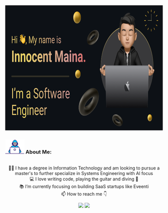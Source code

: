 <!-- ---------------------------------------------- -->
<!-- Hello World Image -->
<!-- ---------------------------------------------- -->
<h1 align="center">
  <a href="https://git.io/typing-svg">
    <img src="./images/github-banner.png" height="400px">
  </a>
</h1>


<!-- ---------------------------------------------- -->
<!-- About Me & Contact-->
<!-- ---------------------------------------------- -->
### <img src="./images/Developer.gif" alt="developer gif"  height="45px"> About Me:

<p align="center">
  <br>
  👨‍🎓 I have a degree in Information Technology and am looking to pursue a master's to further specialize in Systems Engineering with AI focus
  <br>
  💻 I love writing code, playing the guitar and diving 🥽
  <br>
  📚 I’m currently focusing on building SaaS startups like Eveenti
  <br>
  📫 How to reach me 👇
</p>
<p align="center"> <a href="https://www.linkedin.com/in/innocentwahome/"><img src="https://img.shields.io/badge/linkedin-%230077B5.svg?&style=for-the-badge&logo=linkedin&logoColor=white" height=23></a> <a href="mailto:innocentwahome@gmail.com"><img src="https://img.shields.io/badge/Gmail-D14836?style=for-the-badge&logo=gmail&logoColor=white" height=23></a>


